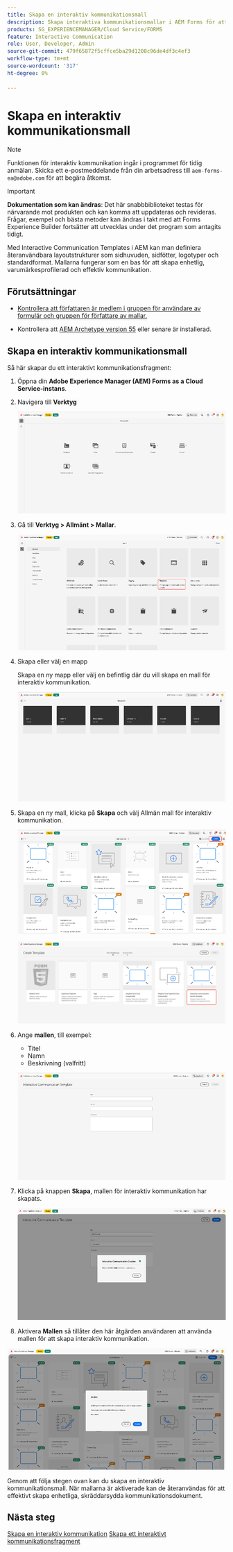 ```yaml
---
title: Skapa en interaktiv kommunikationsmall
description: Skapa interaktiva kommunikationsmallar i AEM Forms för att definiera återanvändbara layouter, säkerställa enhetliga varumärken och effektivisera skapandet av personaliserade, datadrivna dokument.
products: SG_EXPERIENCEMANAGER/Cloud Service/FORMS
feature: Interactive Communication
role: User, Developer, Admin
source-git-commit: 479f65872f5cffce5ba29d1208c96de4df3c4ef3
workflow-type: tm+mt
source-wordcount: '317'
ht-degree: 0%

---
```


# Skapa en interaktiv kommunikationsmall

>[!NOTE]
>
> Funktionen för interaktiv kommunikation ingår i programmet för tidig anmälan. Skicka ett e-postmeddelande från din arbetsadress till `aem-forms-ea@adobe.com` för att begära åtkomst.

>[!IMPORTANT]
>
> **Dokumentation som kan ändras**: Det här snabbbiblioteket testas för närvarande mot produkten och kan komma att uppdateras och revideras. Frågar, exempel och bästa metoder kan ändras i takt med att Forms Experience Builder fortsätter att utvecklas under det program som antagits tidigt.

Med Interactive Communication Templates i AEM kan man definiera återanvändbara layoutstrukturer som sidhuvuden, sidfötter, logotyper och standardformat. Mallarna fungerar som en bas för att skapa enhetlig, varumärkesprofilerad och effektiv kommunikation.

## Förutsättningar

* [Kontrollera att författaren är medlem i gruppen för användare av formulär och gruppen för författare av mallar.](/help/forms/setup-forms-cloud-service.md#configure-users)

* Kontrollera att [AEM Archetype version 55](https://github.com/adobe/aem-project-archetype) eller senare är installerad.

## Skapa en interaktiv kommunikationsmall

Så här skapar du ett interaktivt kommunikationsfragment:

1. Öppna din **Adobe Experience Manager (AEM) Forms as a Cloud Service-instans**.

1. Navigera till **Verktyg**

   ![Sök efter IC Docu](/help/forms/interactive-communication/assets/aem.png)

1. Gå till **Verktyg > Allmänt > Mallar**.

   ![Sök efter IC Docu](/help/forms/interactive-communication/assets/template.png)

1. Skapa eller välj en mapp

   Skapa en ny mapp eller välj en befintlig där du vill skapa en mall för interaktiv kommunikation.

   ![Sök efter IC Docu](/help/forms/interactive-communication/assets/choosefolder.png)

1. Skapa en ny mall, klicka på **Skapa** och välj Allmän mall för interaktiv kommunikation.

   ![Sök efter IC Docu](/help/forms/interactive-communication/assets/create1.png)

   ![Sök efter IC Docu](/help/forms/interactive-communication/assets/choose.png)

1. Ange **mallen**, till exempel:

   * Titel
   * Namn
   * Beskrivning (valfritt)

   ![Sök efter IC Docu](/help/forms/interactive-communication/assets/create2.png)

1. Klicka på knappen **Skapa**, mallen för interaktiv kommunikation har skapats.

   ![Sök efter IC Docu](/help/forms/interactive-communication/assets/enabled.png)

1. Aktivera **Mallen** så tillåter den här åtgärden användaren att använda mallen för att skapa interaktiv kommunikation.

![Sök efter IC Docu](/help/forms/interactive-communication/assets/enable.png)

Genom att följa stegen ovan kan du skapa en interaktiv kommunikationsmall. När mallarna är aktiverade kan de återanvändas för att effektivt skapa enhetliga, skräddarsydda kommunikationsdokument.

## Nästa steg

[Skapa en interaktiv kommunikation](/help/forms/interactive-communication/create-interactive-communication.md)
[ Skapa ett interaktivt kommunikationsfragment ](/help/forms/interactive-communication/create-interactive-communication-fragment.md)
